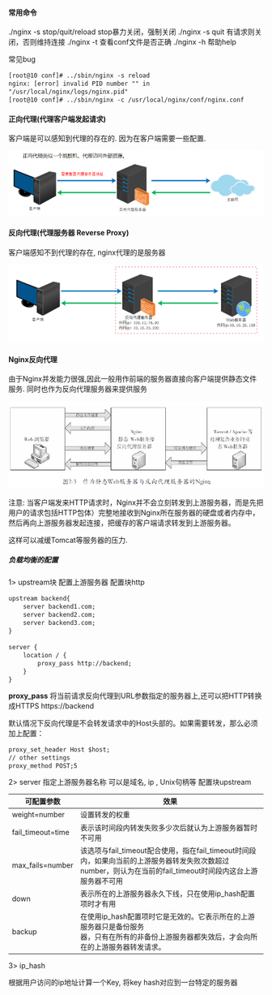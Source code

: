 #### 常用命令
./nginx -s stop/quit/reload
stop暴力关闭，强制关闭
./nginx -s quit 有请求则关闭，否则维持连接
./nginx -t 查看conf文件是否正确
./nginx -h 帮助help

常见bug

```apl
[root@10 conf]# ../sbin/nginx -s reload
nginx: [error] invalid PID number "" in "/usr/local/nginx/logs/nginx.pid"
[root@10 conf]# ../sbin/nginx -c /usr/local/nginx/conf/nginx.conf
```



#### 正向代理(代理客户端发起请求)

客户端是可以感知到代理的存在的. 因为在客户端需要一些配置.

![image-20210929104621233](static\正向代理.png)

#### 反向代理(代理服务器 Reverse Proxy)

客户端感知不到代理的存在, nginx代理的是服务器

![image-20210929141130837](static\反向代理.png)

#### Nginx反向代理

由于Nginx并发能力很强,因此一般用作前端的服务器直接向客户端提供静态文件服务. 同时也作为反向代理服务器来提供服务

![image-20211025213241634](static\nginx的使用.png)

注意: 当客户端发来HTTP请求时，Nginx并不会立刻转发到上游服务器，而是先把用户的请求包括HTTP包体）完整地接收到Nginx所在服务器的硬盘或者内存中，然后再向上游服务器发起连接，把缓存的客户端请求转发到上游服务器。

这样可以减缓Tomcat等服务器的压力.

##### 负载均衡的配置

1> upstream块  配置上游服务器    配置块http

```apl
upstream backend{
	server backend1.com;
	server backend2.com;
	server backend3.com;
}

server {
	location / {
		proxy_pass http://backend;
	}
}
```

**proxy_pass** 将当前请求反向代理到URL参数指定的服务器上,还可以把HTTP转换成HTTPS https\://backend

默认情况下反向代理是不会转发请求中的Host头部的。如果需要转发，那么必须加上配置：

```apl
proxy_set_header Host $host;
// other settings
proxy_method POST;5
```



2> server 指定上游服务器名称   可以是域名, ip , Unix句柄等 配置块upstream

| 可配置参数        | 效果                                                         |
| ----------------- | ------------------------------------------------------------ |
| weight=number     | 设置转发的权重                                               |
| fail_timeout=time | 表示该时间段内转发失败多少次后就认为上游服务器暂时不可用     |
| max_fails=number  | 该选项与fail_timeout配合使用，指在fail_timeout时间段内，如果向当前的上游服务器转发失败次数超过number，则认为在当前的fail_timeout时间段内这台上游服务器不可用 |
| down              | 表示所在的上游服务器永久下线，只在使用ip_hash配置项时才有用  |
| backup            | 在使用ip_hash配置项时它是无效的。它表示所在的上游服务器只是备份服务<br/>器，只有在所有的非备份上游服务器都失效后，才会向所在的上游服务器转发请求。 |

3> ip_hash  

根据用户访问的ip地址计算一个Key, 将key hash对应到一台特定的服务器








































